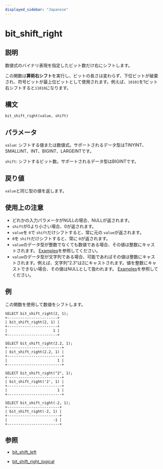 ```yaml
---
displayed_sidebar: "Japanese"
---
```


# bit_shift_right

## 説明

数値式のバイナリ表現を指定したビット数だけ右にシフトします。

この関数は**算術右シフト**を実行し、ビットの長さは変わらず、下位ビットが破棄され、符号ビットが最上位ビットとして使用されます。例えば、`10101`を1ビット右シフトすると`11010`になります。

## 構文

```Haskell
bit_shift_right(value, shift)
```

## パラメータ

`value`: シフトする値または数値式。サポートされるデータ型はTINYINT、SMALLINT、INT、BIGINT、LARGEINTです。

`shift`: シフトするビット数。サポートされるデータ型はBIGINTです。

## 戻り値

`value`と同じ型の値を返します。

## 使用上の注意

- どれかの入力パラメータがNULLの場合、NULLが返されます。
- `shift`が0より小さい場合、0が返されます。
- `value`を `0`で `shift`だけシフトすると、常に元の `value`が返されます。
- `0`を `shift`だけシフトすると、常に `0`が返されます。
- `value`のデータ型が整数でなくても数値である場合、その値は整数にキャストされます。 [Examples](#examples)を参照してください。
- `value`のデータ型が文字列である場合、可能であればその値は整数にキャストされます。例えば、文字列"2.3"は2にキャストされます。値を整数にキャストできない場合、その値はNULLとして扱われます。 [Examples](#examples)を参照してください。

## 例

この関数を使用して数値をシフトします。

```Plain
SELECT bit_shift_right(2, 1);
+-----------------------+
| bit_shift_right(2, 1) |
+-----------------------+
|                     1 |
+-----------------------+

SELECT bit_shift_right(2.2, 1);
+-------------------------+
| bit_shift_right(2.2, 1) |
+-------------------------+
|                       1 |
+-------------------------+

SELECT bit_shift_right("2", 1);
+-------------------------+
| bit_shift_right('2', 1) |
+-------------------------+
|                       1 |
+-------------------------+

SELECT bit_shift_right(-2, 1);
+------------------------+
| bit_shift_right(-2, 1) |
+------------------------+
|                     -1 |
+------------------------+
```

## 参照

- [bit_shift_left](bit_shift_left.md)

- [bit_shift_right_logical](bit_shift_right_logical.md)